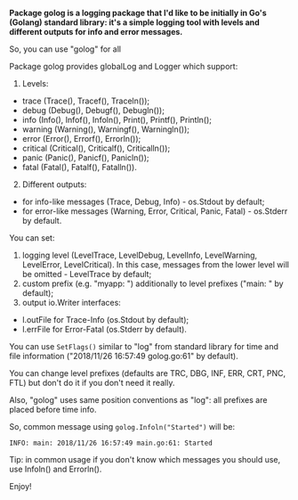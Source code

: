 **Package golog is a logging package that I'd like to be initially in Go's (Golang) standard library: 
it's a simple logging tool with levels and different outputs for info and error messages.**

So, you can use "golog" for all  

Package golog provides globalLog and Logger which support:
1. Levels:
- trace (Trace(), Tracef(), Traceln());
- debug (Debug(), Debugf(), Debugln());
- info (Info(), Infof(), Infoln(), Print(), Printf(), Println();
- warning (Warning(), Warningf(), Warningln());
- error (Error(), Errorf(), Errorln());
- critical (Critical(), Criticalf(), Criticalln());
- panic (Panic(), Panicf(), Panicln());
- fatal (Fatal(), Fatalf(), Fatalln()).
2. Different outputs:
- for info-like messages (Trace, Debug, Info) - os.Stdout by default;
- for error-like messages (Warning, Error, Critical, Panic, Fatal) - os.Stderr by default.

You can set:
1. logging level (LevelTrace, LevelDebug, LevelInfo, LevelWarning, LevelError, LevelCritical).
In this case, messages from the lower level will be omitted - LevelTrace by default;
2. custom prefix (e.g. "myapp: ") additionally to level prefixes ("main: " by default);
3. output io.Writer interfaces:
 - l.outFile for Trace-Info (os.Stdout by default);
 - l.errFile for Error-Fatal (os.Stderr by default).

You can use `SetFlags()` similar to "log" from standard library for time and file information
("2018/11/26 16:57:49 golog.go:61" by default).

You can change level prefixes (defaults are TRC, DBG, INF, ERR, CRT, PNC, FTL) but don't do it
if you don't need it really.

Also, "golog" uses same position conventions as "log": all prefixes are placed before time info.

So, common message using `golog.Infoln("Started")` will be:
```
INFO: main: 2018/11/26 16:57:49 main.go:61: Started
```

Tip: in common usage if you don't know which messages you should use, use Infoln() and Errorln().

Enjoy!
